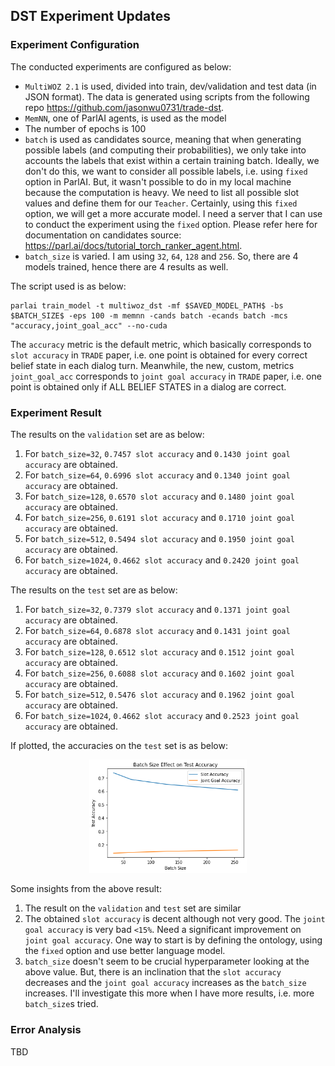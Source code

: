 ## DST Experiment Updates

### Experiment Configuration

The conducted experiments are configured as below:

- `MultiWOZ 2.1` is used, divided into train, dev/validation and test data (in JSON format). The data is generated using scripts from the following repo https://github.com/jasonwu0731/trade-dst.
- `MemNN`, one of ParlAI agents, is used as the model
- The number of epochs is 100
- `batch` is used as candidates source, meaning that when generating possible labels (and computing their probabilities), we only take into accounts the labels that exist within a certain training batch. Ideally, we don't do this, we want to consider all possible labels, i.e. using `fixed` option in ParlAI. But, it wasn't possible to do in my local machine because the computation is heavy. We need to list all possible slot values and define them for our `Teacher`. Certainly, using this `fixed` option, we will get a more accurate model. I need a server that I can use to conduct the experiment using the `fixed` option. Please refer here for documentation on candidates source: https://parl.ai/docs/tutorial_torch_ranker_agent.html.
- `batch_size` is varied. I am using `32`, `64`, `128` and `256`. So, there are 4 models trained, hence there are 4 results as well.

The script used is as below:

```
parlai train_model -t multiwoz_dst -mf $SAVED_MODEL_PATH$ -bs $BATCH_SIZE$ -eps 100 -m memnn -cands batch -ecands batch -mcs "accuracy,joint_goal_acc" --no-cuda
```

The `accuracy` metric is the default metric, which basically corresponds to `slot accuracy` in `TRADE` paper, i.e. one point is obtained for every correct belief state in each dialog turn. Meanwhile, the new, custom, metrics `joint_goal_acc` corresponds to `joint goal accuracy` in `TRADE` paper, i.e. one point is obtained only if ALL BELIEF STATES in a dialog are correct.

### Experiment Result

The results on the `validation` set are as below:

1. For `batch_size=32`, `0.7457 slot accuracy` and `0.1430 joint goal accuracy` are obtained.
2. For `batch_size=64`, `0.6996 slot accuracy` and `0.1340 joint goal accuracy` are obtained.
3. For `batch_size=128`, `0.6570 slot accuracy` and `0.1480 joint goal accuracy` are obtained.
4. For `batch_size=256`, `0.6191 slot accuracy` and `0.1710 joint goal accuracy` are obtained.
5. For `batch_size=512`, `0.5494 slot accuracy` and `0.1950 joint goal accuracy` are obtained.
6. For `batch_size=1024`, `0.4662 slot accuracy` and `0.2420 joint goal accuracy` are obtained.

The results on the `test` set are as below:

1. For `batch_size=32`, `0.7379 slot accuracy` and `0.1371 joint goal accuracy` are obtained.
2. For `batch_size=64`, `0.6878 slot accuracy` and `0.1431 joint goal accuracy` are obtained.
3. For `batch_size=128`, `0.6512 slot accuracy` and `0.1512 joint goal accuracy` are obtained.
4. For `batch_size=256`, `0.6088 slot accuracy` and `0.1602 joint goal accuracy` are obtained.
5. For `batch_size=512`, `0.5476 slot accuracy` and `0.1962 joint goal accuracy` are obtained.
6. For `batch_size=1024`, `0.4662 slot accuracy` and `0.2523 joint goal accuracy` are obtained.

If plotted, the accuracies on the `test` set is as below:

<p align="center">
 <img width="50%" src="batch_size_eff_on_test_acc_plot.png" />
</p>

Some insights from the above result:

1. The result on the `validation` and `test` set are similar
2. The obtained `slot accuracy` is decent although not very good. The `joint goal accuracy` is very bad `<15%`. Need a significant improvement on `joint goal accuracy`. One way to start is by defining the ontology, using the `fixed` option and use better language model.
3. `batch_size` doesn't seem to be crucial hyperparameter looking at the above value. But, there is an inclination that the `slot accuracy` decreases and the `joint goal accuracy` increases as the `batch_size` increases. I'll investigate this more when I have more results, i.e. more `batch_size`s tried.

### Error Analysis

TBD
